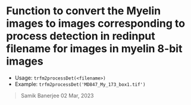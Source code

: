 # Function to convert the Myelin images to images corresponding to process detection in redinput filename for images in myelin 8-bit images
 - Usage: ``trfm2processDet(<filename>)``
 - Example: `trfm2processDet('MD847_My_173_box1.tif')`
> Samik Banerjee 02 Mar, 2023

